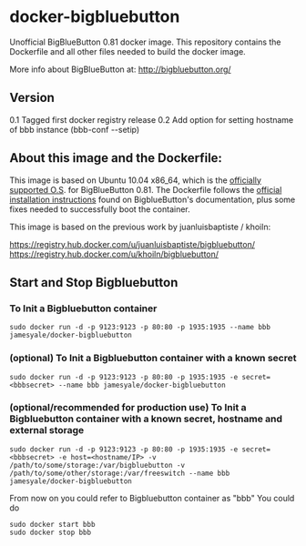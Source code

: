 # docker-bigbluebutton

Unofficial BigBlueButton 0.81 docker image. This repository contains the Dockerfile and all other files needed to build the docker image. 

More info about BigBlueButton at: http://bigbluebutton.org/

## Version
0.1 Tagged first docker registry release
0.2 Add option for setting hostname of bbb instance (bbb-conf --setip)

## About this image and the Dockerfile:

This image is based on Ubuntu 10.04 x86_64, which is the [officially supported O.S](https://code.google.com/p/bigbluebutton/wiki/InstallationUbuntu#Before_You_Install). for BigBlueButton 0.81. The Dockerfile follows the [official installation instructions](https://code.google.com/p/bigbluebutton/wiki/InstallationUbuntu#Installing_BigBlueButton_0.81) found on BigblueButton's documentation, plus some fixes needed to successfully boot the container. 

This image is based on the previous work by juanluisbaptiste / khoiln:

https://registry.hub.docker.com/u/juanluisbaptiste/bigbluebutton/
https://registry.hub.docker.com/u/khoiln/bigbluebutton/

## Start and Stop Bigbluebutton

### To Init a Bigbluebutton container
    sudo docker run -d -p 9123:9123 -p 80:80 -p 1935:1935 --name bbb jamesyale/docker-bigbluebutton
### (optional) To Init a Bigbluebutton container with a known secret
    sudo docker run -d -p 9123:9123 -p 80:80 -p 1935:1935 -e secret=<bbbsecret> --name bbb jamesyale/docker-bigbluebutton
### (optional/recommended for production use) To Init a Bigbluebutton container with a known secret, hostname and external storage
    sudo docker run -d -p 9123:9123 -p 80:80 -p 1935:1935 -e secret=<bbbsecret> -e host=<hostname/IP> -v /path/to/some/storage:/var/bigbluebutton -v /path/to/some/other/storage:/var/freeswitch --name bbb jamesyale/docker-bigbluebutton

From now on you could refer to Bigbluebutton container as "bbb"
You could do

    sudo docker start bbb
    sudo docker stop bbb
